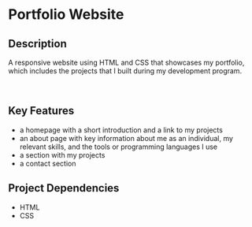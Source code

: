 # Portfolio Website

## Description
A responsive website using HTML and CSS that showcases my portfolio, which includes the projects that I built during my development program.

<br>

## Key Features
- a homepage with a short introduction and a link to my projects
- an about page with key information about me as an individual, my relevant skills, and the tools or programming languages I use
- a section with my projects 
- a contact section 

## Project Dependencies
- HTML
- CSS

